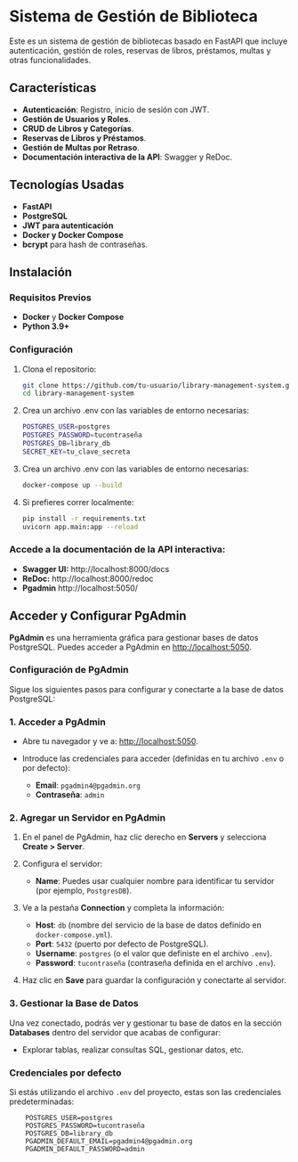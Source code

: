 # Sistema de Gestión de Biblioteca

Este es un sistema de gestión de bibliotecas basado en FastAPI que incluye autenticación, gestión de roles, reservas de libros, préstamos, multas y otras funcionalidades.

## Características

- **Autenticación**: Registro, inicio de sesión con JWT.
- **Gestión de Usuarios y Roles**.
- **CRUD de Libros y Categorías**.
- **Reservas de Libros y Préstamos**.
- **Gestión de Multas por Retraso**.
- **Documentación interactiva de la API**: Swagger y ReDoc.

## Tecnologías Usadas

- **FastAPI**
- **PostgreSQL**
- **JWT para autenticación**
- **Docker y Docker Compose**
- **bcrypt** para hash de contraseñas.

## Instalación

### Requisitos Previos

- **Docker** y **Docker Compose**
- **Python 3.9+**

### Configuración

1. Clona el repositorio:

   ```bash
   git clone https://github.com/tu-usuario/library-management-system.git
   cd library-management-system

   ```

2. Crea un archivo .env con las variables de entorno necesarias:

   ```bash
   POSTGRES_USER=postgres
   POSTGRES_PASSWORD=tucontraseña
   POSTGRES_DB=library_db
   SECRET_KEY=tu_clave_secreta
   ```

3. Crea un archivo .env con las variables de entorno necesarias:
   ```bash
   docker-compose up --build
   ```
4. Si prefieres correr localmente:
   ```bash
   pip install -r requirements.txt
   uvicorn app.main:app --reload
   ```

### Accede a la documentación de la API interactiva:

- **Swagger UI:** http://localhost:8000/docs
- **ReDoc:** http://localhost:8000/redoc
- **Pgadmin** http://localhost:5050/

## Acceder y Configurar PgAdmin

**PgAdmin** es una herramienta gráfica para gestionar bases de datos PostgreSQL. Puedes acceder a PgAdmin en [http://localhost:5050](http://localhost:5050).

### Configuración de PgAdmin

Sigue los siguientes pasos para configurar y conectarte a la base de datos PostgreSQL:

### 1. Acceder a PgAdmin

- Abre tu navegador y ve a: [http://localhost:5050](http://localhost:5050).
- Introduce las credenciales para acceder (definidas en tu archivo `.env` o por defecto):

  - **Email**: `pgadmin4@pgadmin.org`
  - **Contraseña**: `admin`

### 2. Agregar un Servidor en PgAdmin

1. En el panel de PgAdmin, haz clic derecho en **Servers** y selecciona **Create > Server**.
2. Configura el servidor:

   - **Name**: Puedes usar cualquier nombre para identificar tu servidor (por ejemplo, `PostgresDB`).

3. Ve a la pestaña **Connection** y completa la información:

   - **Host**: `db` (nombre del servicio de la base de datos definido en `docker-compose.yml`).
   - **Port**: `5432` (puerto por defecto de PostgreSQL).
   - **Username**: `postgres` (o el valor que definiste en el archivo `.env`).
   - **Password**: `tucontraseña` (contraseña definida en el archivo `.env`).

4. Haz clic en **Save** para guardar la configuración y conectarte al servidor.

### 3. Gestionar la Base de Datos

Una vez conectado, podrás ver y gestionar tu base de datos en la sección **Databases** dentro del servidor que acabas de configurar:

- Explorar tablas, realizar consultas SQL, gestionar datos, etc.

### Credenciales por defecto

Si estás utilizando el archivo `.env` del proyecto, estas son las credenciales predeterminadas:

```env
    POSTGRES_USER=postgres
    POSTGRES_PASSWORD=tucontraseña
    POSTGRES_DB=library_db
    PGADMIN_DEFAULT_EMAIL=pgadmin4@pgadmin.org
    PGADMIN_DEFAULT_PASSWORD=admin
```
